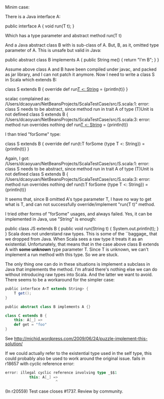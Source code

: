 Minim case:

There is a Java interface A:

public interface A<T extends String> {
   void run(T t);
}

Which has a type parameter <T extends String> and abstract method run(T t)

And a Java abstract class B with is sub-class of A. But, B, as it,
omitted type parameter of A. This is unsafe but valid in Java:

public abstract class B implements A {
   public String me() {
       return "I'm B";
   }
}


Assume above class A and B have been compiled under javac, and packed
as jar library, and I can not patch it anymore. Now I need to write a
class S in Scala which extends B:

class S extends B {
   override
   def run[T <: String](t:T) = {println(t)}
}

scalac complained as:
/Users/dcaoyuan/NetBeansProjects/ScalaTestCase/src/S.scala:1: error:
class S needs to be abstract, since method run in trait A of type
(T)Unit is not defined
class S extends B {
/Users/dcaoyuan/NetBeansProjects/ScalaTestCase/src/S.scala:3: error:
method run overrides nothing
   def run[T <: String](t:T) = {println(t)}

I than tried  "forSome" type:

class S extends B {
   override
   def run(t:T forSome {type T <: String}) = {println(t)}
}

Again, I got:
/Users/dcaoyuan/NetBeansProjects/ScalaTestCase/src/S.scala:1: error:
class S needs to be abstract, since method run in trait A of type
(T)Unit is not defined
class S extends B {
/Users/dcaoyuan/NetBeansProjects/ScalaTestCase/src/S.scala:3: error:
method run overrides nothing
   def run(t:T forSome {type T <: String}) = {println(t)}

It seems that, since B omitted A's type parameter T, I have no way to
get what is T, and can not successfully override/implement "run(T t)"
method.

I tried other forms of "forSome" usages, and always failed.
Yes, it can be implemented in Java, use "String" is enough:

public class JS extends B {
    public void run(String t) {
        System.out.println(t);
    }
}
Scala does not understand raw types. This is some of the ``baggage_ that we dropped from Java. When Scala sees a raw type it treats it as an existential. Unfortunately, that means that in the case above class B extends A with **some unknown** type parameter T. Since T is unknown, we can't implement a run method with this type. So we are stuck.

The only thing one can do in these situations is implement a subclass in Java that implements the method. I'm afraid there's nothing else we can do without introducing raw types into Scala. And the latter we want to avoid.
There seems to be a workaround for the simpler case:
```scala
public interface A<T extends String> {
    T get();
}

public abstract class B implements A {}

class C extends B {
    this: A[_] =>
    def get = "foo"
}
```

See http://michid.wordpress.com/2009/06/24/puzzle-implement-this-solution/

If we could actually refer to the existential type used in the self type, this could probably also be used to work around the original issue.
fails in r18657 with cyclic reference error:

```scala
error: illegal cyclic reference involving type _$$1
           this: A[_] =>
                       ^
```
(In r20559) Test case closes #1737.  Review by community.
